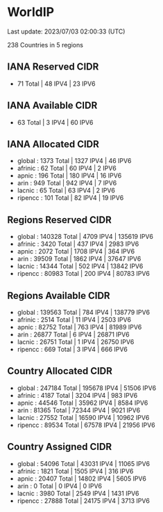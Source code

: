 # WorldIP

Last update: 2023/07/03 02:00:33 (UTC)

238 Countries in 5 regions

## IANA Reserved CIDR

- 71 Total | 48 IPV4 | 23 IPV6

## IANA Available CIDR

- 63 Total | 3 IPV4 | 60 IPV6

## IANA Allocated CIDR

- global : 1373 Total | 1327 IPV4 | 46 IPV6
- afrinic : 62 Total | 60 IPV4 | 2 IPV6
- apnic : 196 Total | 180 IPV4 | 16 IPV6
- arin : 949 Total | 942 IPV4 | 7 IPV6
- lacnic : 65 Total | 63 IPV4 | 2 IPV6
- ripencc : 101 Total | 82 IPV4 | 19 IPV6

## Regions Reserved CIDR

- global : 140328 Total | 4709 IPV4 | 135619 IPV6
- afrinic : 3420 Total | 437 IPV4 | 2983 IPV6
- apnic : 2072 Total | 1708 IPV4 | 364 IPV6
- arin : 39509 Total | 1862 IPV4 | 37647 IPV6
- lacnic : 14344 Total | 502 IPV4 | 13842 IPV6
- ripencc : 80983 Total | 200 IPV4 | 80783 IPV6

## Regions Available CIDR

- global : 139563 Total | 784 IPV4 | 138779 IPV6
- afrinic : 2514 Total | 11 IPV4 | 2503 IPV6
- apnic : 82752 Total | 763 IPV4 | 81989 IPV6
- arin : 26877 Total | 6 IPV4 | 26871 IPV6
- lacnic : 26751 Total | 1 IPV4 | 26750 IPV6
- ripencc : 669 Total | 3 IPV4 | 666 IPV6

## Country Allocated CIDR

- global : 247184 Total | 195678 IPV4 | 51506 IPV6
- afrinic : 4187 Total | 3204 IPV4 | 983 IPV6
- apnic : 44546 Total | 35962 IPV4 | 8584 IPV6
- arin : 81365 Total | 72344 IPV4 | 9021 IPV6
- lacnic : 27552 Total | 16590 IPV4 | 10962 IPV6
- ripencc : 89534 Total | 67578 IPV4 | 21956 IPV6

## Country Assigned CIDR

- global : 54096 Total | 43031 IPV4 | 11065 IPV6
- afrinic : 1821 Total | 1505 IPV4 | 316 IPV6
- apnic : 20407 Total | 14802 IPV4 | 5605 IPV6
- arin : 0 Total | 0 IPV4 | 0 IPV6
- lacnic : 3980 Total | 2549 IPV4 | 1431 IPV6
- ripencc : 27888 Total | 24175 IPV4 | 3713 IPV6
